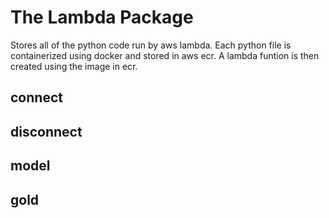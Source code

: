 # The Lambda Package

Stores all of the python code run by aws lambda.
Each python file is containerized using docker and stored in aws ecr. 
A lambda funtion is then created using the image in ecr.

## connect



## disconnect



## model



## gold
